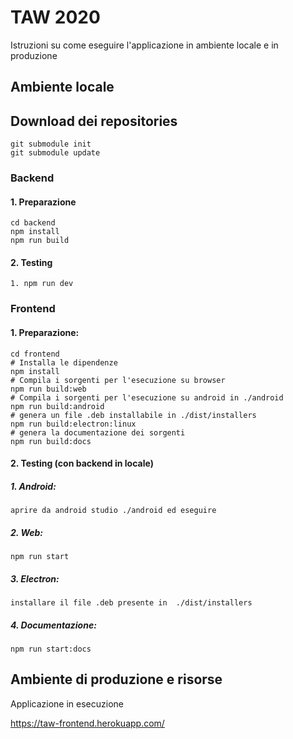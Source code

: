 # TAW 2020

Istruzioni su come eseguire l'applicazione in ambiente locale e in produzione

## Ambiente locale

## Download dei repositories
```
git submodule init
git submodule update
```

### Backend
#### 1. Preparazione
```
cd backend
npm install
npm run build
```
#### 2. Testing
```
1. npm run dev
```

### Frontend
#### 1.  Preparazione:
``` 	
cd frontend
# Installa le dipendenze
npm install
# Compila i sorgenti per l'esecuzione su browser
npm run build:web 
# Compila i sorgenti per l'esecuzione su android in ./android
npm run build:android
# genera un file .deb installabile in ./dist/installers
npm run build:electron:linux
# genera la documentazione dei sorgenti
npm run build:docs
```
####  2.  Testing (con backend in locale)
##### 1. Android:
```
aprire da android studio ./android ed eseguire
```
##### 2. Web: 
```
npm run start
```
##### 3. Electron: 
```
installare il file .deb presente in  ./dist/installers
```
##### 4.  Documentazione: 
```
npm run start:docs
```

## Ambiente di produzione e risorse

Applicazione in esecuzione

https://taw-frontend.herokuapp.com/